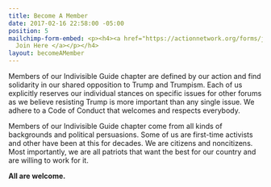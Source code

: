 ```yaml
---
title: Become A Member
date: 2017-02-16 22:58:00 -05:00
position: 5
mailchimp-form-embed: <p><h4><a href="https://actionnetwork.org/forms/join-indivisible-123go?clear_id=true"
  Join Here </a></p></h4>
layout: becomeAMember
---
```


Members of our Indivisible Guide chapter are defined by our action and find solidarity in our shared opposition to Trump and Trumpism. Each of us explicitly reserves our individual stances on specific issues for other forums as we believe resisting Trump is more important than any single issue. We adhere to a Code of Conduct that welcomes and respects everybody.

Members of our Indivisible Guide chapter come from all kinds of backgrounds and political persuasions. Some of us are first-time activists and other have been at this for decades. We are citizens and noncitizens. Most importantly, we are all patriots that want the best for our country and are willing to work for it.

**All are welcome.**
